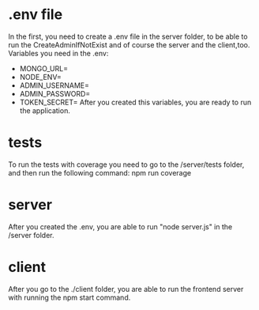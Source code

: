 # .env file
In the first, you need to create a .env file in the server folder, to be able to run the CreateAdminIfNotExist and of course the server and the client,too.
Variables you need in the .env:
- MONGO_URL=
- NODE_ENV=
- ADMIN_USERNAME=
- ADMIN_PASSWORD=
- TOKEN_SECRET=
After you created this variables, you are ready to run the application.

# tests
To run the tests with coverage you need to go to the /server/tests folder, and then run the following command: npm run coverage

# server
After you created the .env, you are able to run "node server.js" in the /server folder.

# client
After you go to the ./client folder, you are able to run the frontend server with running the npm start command.
